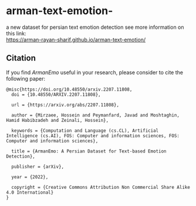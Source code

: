# arman-text-emotion-
a new dataset for persian text emotion detection
see more information on this link:<br>
https://arman-rayan-sharif.github.io/arman-text-emotion/


## Citation
If you find *ArmanEmo* useful in your research, please consider to cite the following paper:
```
@misc{https://doi.org/10.48550/arxiv.2207.11808,
  doi = {10.48550/ARXIV.2207.11808},
  
  url = {https://arxiv.org/abs/2207.11808},
  
  author = {Mirzaee, Hossein and Peymanfard, Javad and Moshtaghin, Hamid Habibzadeh and Zeinali, Hossein},
  
  keywords = {Computation and Language (cs.CL), Artificial Intelligence (cs.AI), FOS: Computer and information sciences, FOS: Computer and information sciences},
  
  title = {ArmanEmo: A Persian Dataset for Text-based Emotion Detection},
  
  publisher = {arXiv},
  
  year = {2022},
  
  copyright = {Creative Commons Attribution Non Commercial Share Alike 4.0 International}
}
```

